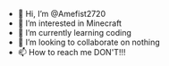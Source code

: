 - 👋 Hi, I’m @Amefist2720
- 👀 I’m interested in Minecraft 
- 🌱 I’m currently learning coding
- 💞️ I’m looking to collaborate on nothing
- 📫 How to reach me DON'T!!! 

<!---
Amefist2720/Amefist2720 is a ✨ special ✨ repository because its `README.md` (this file) appears on your GitHub profile.
You can click the Preview link to take a look at your changes.
--->
